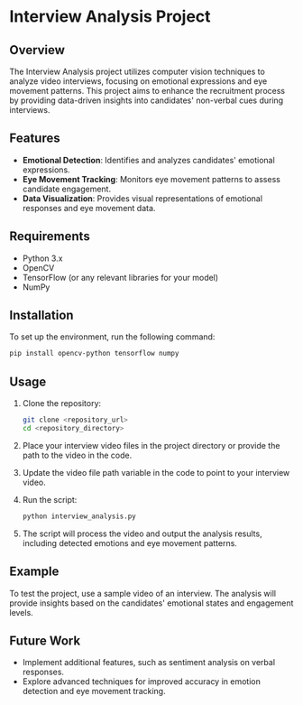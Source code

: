 
# Interview Analysis Project

## Overview
The Interview Analysis project utilizes computer vision techniques to analyze video interviews, focusing on emotional expressions and eye movement patterns. This project aims to enhance the recruitment process by providing data-driven insights into candidates' non-verbal cues during interviews.

## Features
- **Emotional Detection**: Identifies and analyzes candidates' emotional expressions.
- **Eye Movement Tracking**: Monitors eye movement patterns to assess candidate engagement.
- **Data Visualization**: Provides visual representations of emotional responses and eye movement data.

## Requirements
- Python 3.x
- OpenCV
- TensorFlow (or any relevant libraries for your model)
- NumPy

## Installation
To set up the environment, run the following command:

```bash
pip install opencv-python tensorflow numpy
```

## Usage
1. Clone the repository:
   ```bash
   git clone <repository_url>
   cd <repository_directory>
   ```

2. Place your interview video files in the project directory or provide the path to the video in the code.

3. Update the video file path variable in the code to point to your interview video.

4. Run the script:
   ```bash
   python interview_analysis.py
   ```

5. The script will process the video and output the analysis results, including detected emotions and eye movement patterns.

## Example
To test the project, use a sample video of an interview. The analysis will provide insights based on the candidates' emotional states and engagement levels.

## Future Work
- Implement additional features, such as sentiment analysis on verbal responses.
- Explore advanced techniques for improved accuracy in emotion detection and eye movement tracking.

